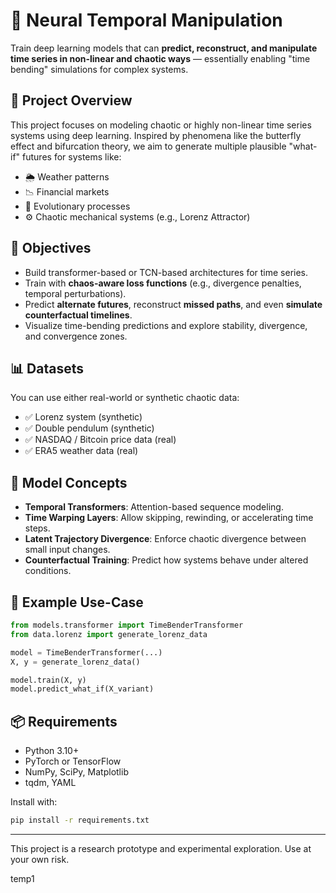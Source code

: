 # 🧠 Neural Temporal Manipulation

Train deep learning models that can **predict, reconstruct, and manipulate time series in non-linear and chaotic ways** — essentially enabling "time bending" simulations for complex systems.

## 🚀 Project Overview

This project focuses on modeling chaotic or highly non-linear time series systems using deep learning. Inspired by phenomena like the butterfly effect and bifurcation theory, we aim to generate multiple plausible "what-if" futures for systems like:

- 🌦️ Weather patterns
- 📉 Financial markets
- 🧬 Evolutionary processes
- ⚙️ Chaotic mechanical systems (e.g., Lorenz Attractor)

## 🎯 Objectives

- Build transformer-based or TCN-based architectures for time series.
- Train with **chaos-aware loss functions** (e.g., divergence penalties, temporal perturbations).
- Predict **alternate futures**, reconstruct **missed paths**, and even **simulate counterfactual timelines**.
- Visualize time-bending predictions and explore stability, divergence, and convergence zones.

## 📊 Datasets

You can use either real-world or synthetic chaotic data:
- ✅ Lorenz system (synthetic)
- ✅ Double pendulum (synthetic)
- ✅ NASDAQ / Bitcoin price data (real)
- ✅ ERA5 weather data (real)

## 🧠 Model Concepts

- **Temporal Transformers**: Attention-based sequence modeling.
- **Time Warping Layers**: Allow skipping, rewinding, or accelerating time steps.
- **Latent Trajectory Divergence**: Enforce chaotic divergence between small input changes.
- **Counterfactual Training**: Predict how systems behave under altered conditions.

## 🧪 Example Use-Case

```python
from models.transformer import TimeBenderTransformer
from data.lorenz import generate_lorenz_data

model = TimeBenderTransformer(...)
X, y = generate_lorenz_data()

model.train(X, y)
model.predict_what_if(X_variant)
```

## 📦 Requirements

- Python 3.10+
- PyTorch or TensorFlow
- NumPy, SciPy, Matplotlib
- tqdm, YAML

Install with:

```bash
pip install -r requirements.txt
```

---

This project is a research prototype and experimental exploration. Use at your own risk.

temp1
